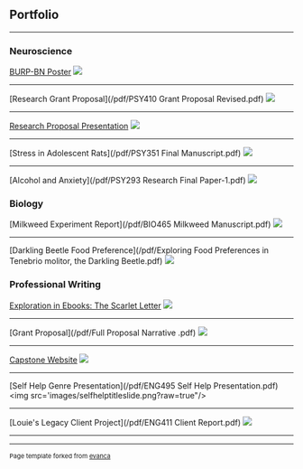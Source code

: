 ## Portfolio

---

### Neuroscience 

[BURP-BN Poster](/pdf/DATKO_Hinklefinal.pdf)
<img src="images/IMG-2612.jpg?raw=true"/>

---
[Research Grant Proposal](/pdf/PSY410 Grant Proposal Revised.pdf)
<img src="images/alina-grubnyak-tEVGmMaPFXk-unsplash-cropped.jpg?raw=true"/>

---
[Research Proposal Presentation](https://1drv.ms/b/s!AiohIVjc79L6vDT6vk-KqESyRUMu)
<img src="images/Lab_mouse_mg_3213.jpg?raw=true"/>

---
[Stress in Adolescent Rats](/pdf/PSY351 Final Manuscript.pdf)
<img src="images/Lab_mouse_mg_3213.jpg?raw=true"/>

---
[Alcohol and Anxiety](/pdf/PSY293 Research Final Paper-1.pdf)
<img src="images/matthieu-joannon-6ciLddToTgM-unsplash.jpg?raw=true"/>

### Biology

[Milkweed Experiment Report](/pdf/BIO465 Milkweed Manuscript.pdf)
<img src="images/IMG-0376.jpg?raw=true"/>

---
[Darkling Beetle Food Preference](/pdf/Exploring Food Preferences in Tenebrio molitor, the Darkling Beetle.pdf)
<img src="images/IMG-0195.jpg?raw=true"/>

### Professional Writing

[Exploration in Ebooks: The Scarlet Letter](https://github.com/timlockridge/digpub-the-scarlet-letter)
<img src="/images/lauris-rozentals-RyKLUffUhVM-unsplash.jpg?raw=true"/>

---
[Grant Proposal](/pdf/Full Proposal Narrative .pdf)
<img src="images/after_breast_cancer_logo.png?raw=true"/>

---
[Capstone Website](http://www.historichopewellchurch.org/)
<img src="images/Logo_for_Web.png?raw=true"/>

---
[Self Help Genre Presentation](/pdf/ENG495 Self Help Presentation.pdf)
<img src='images/selfhelptitleslide.png?raw=true"/>

---
[Louie's Legacy Client Project](/pdf/ENG411 Client Report.pdf)
<img src="images/LouiesLegacy-4color.png?raw=true"/>

---




---
<p style="font-size:11px">Page template forked from <a href="https://github.com/evanca/quick-portfolio">evanca</a></p>
<!-- Remove above link if you don't want to attibute -->
